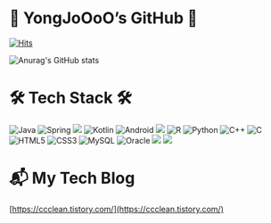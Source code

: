 # 👏 YongJoOoO’s  GitHub 👏
[![Hits](https://hits.seeyoufarm.com/api/count/incr/badge.svg?url=https%3A%2F%2Fgithub.com%2FYongJoOoO&count_bg=%23FCC5C5&title_bg=%23FC7373&icon=&icon_color=%23E7E7E7&title=hits&edge_flat=false)](https://hits.seeyoufarm.com)

![Anurag's GitHub stats](https://github-readme-stats.vercel.app/api?username=YongJoOoO&show_icons=true&theme=omni)


# 🛠 Tech Stack 🛠

![Java](https://img.shields.io/badge/Java-007396.svg?style=for-the-badge&logo=Java&logoColor=white)
![Spring](https://img.shields.io/badge/Spring-6DB33F.svg?style=for-the-badge&logo=Spring&logoColor=white)
<img src="https://img.shields.io/badge/SpringBoot-6DB33F?style=for-the-badge&logo=Spring Boot&logoColor=white">
![Kotlin](https://img.shields.io/badge/Kotlin-7F52FF.svg?style=for-the-badge&logo=Kotlin&logoColor=white)
![Android](https://img.shields.io/badge/Android-3DDC84.svg?style=for-the-badge&logo=Android&logoColor=white)
<img src="https://img.shields.io/badge/firebase-FFCA28?style=for-the-badge&logo=firebase&logoColor=white">
![R](https://img.shields.io/badge/R-276DC3.svg?style=for-the-badge&logo=R&logoColor=white)
![Python](https://img.shields.io/badge/Python-3776AB.svg?style=for-the-badge&logo=Python&logoColor=white)
![C++](https://img.shields.io/badge/C++-00599C.svg?style=for-the-badge&logo=C++&logoColor=white)
![C](https://img.shields.io/badge/C-A8B9CC.svg?style=for-the-badge&logo=C&logoColor=white)
![HTML5](https://img.shields.io/badge/HTML5-E34F26.svg?style=for-the-badge&logo=HTML5&logoColor=white)
![CSS3](https://img.shields.io/badge/CSS3-1572B6.svg?style=for-the-badge&logo=CSS3&logoColor=white)
![MySQL](https://img.shields.io/badge/MySQL-4479A1.svg?style=for-the-badge&logo=MySQL&logoColor=white)
![Oracle](https://img.shields.io/badge/Oracle-F80000.svg?style=for-the-badge&logo=Oracle&logoColor=white)
<img src="https://img.shields.io/badge/github-181717?style=for-the-badge&logo=github&logoColor=white">
<img src="https://img.shields.io/badge/git-F05032?style=for-the-badge&logo=git&logoColor=white">


# 📬 My Tech Blog

[https://ccclean.tistory.com/](https://ccclean.tistory.com/)
